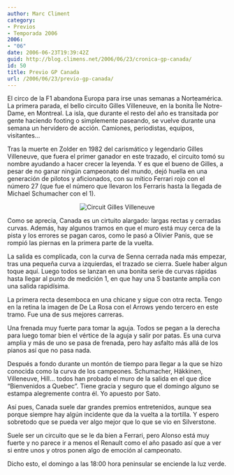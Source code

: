 ```yaml
---
author: Marc Climent
category:
- Previos
- Temporada 2006
2006:
- "06"
date: 2006-06-23T19:39:42Z
guid: http://blog.climens.net/2006/06/23/cronica-gp-canada/
id: 50
title: Previo GP Canada
url: /2006/06/23/previo-gp-canada/
---
```


El circo de la F1 abandona Europa para irse unas semanas a Norteamérica. La primera parada, el bello circuito Gilles Villeneuve, en la bonita Île Notre-Dame, en Montreal. La isla, que durante el resto del año es transitada por gente haciendo footing o simplemente paseando, se vuelve durante una semana un hervidero de acción. Camiones, periodistas, equipos, visitantes&#8230;

Tras la muerte en Zolder en 1982 del carismático y legendario Gilles Villeneuve, que fuera el primer ganador en este trazado, el circuito tomó su nombre ayudando a hacer crecer la leyenda. Y es que el bueno de Gilles, a pesar de no ganar ningún campeonato del mundo, dejó huella en una generación de pilotos y aficionados, con su mítico Ferrari rojo con el número 27 (que fue el número que llevaron los Ferraris hasta la llegada de Michael Schumacher con el 1).

<div style="text-align: center">
  <img alt="Circuit Gilles Villeneuve" src="http://upload.wikimedia.org/wikipedia/commons/thumb/2/21/Circuit_Gilles_Villeneuve.svg/500px-Circuit_Gilles_Villeneuve.svg.png" />
</div>

Como se aprecia, Canada es un cirtuito alargado: largas rectas y cerradas curvas. Además, hay algunos tramos en que el muro está muy cerca de la pista y los errores se pagan caros, como le pasó a Olivier Panis, que se rompió las piernas en la primera parte de la vuelta.

La salida es complicada, con la curva de Senna cerrada nada más empezar, tras una pequeña curva a izquierdas, el trazado se cierra. Suele haber algun toque aquí. Luego todos se lanzan en una bonita serie de curvas rápidas hasta llegar al punto de medición 1, en que hay una S bastante amplia con una salida rapidísima.

La primera recta desemboca en una chicane y sigue con otra recta. Tengo en la retina la imagen de De La Rosa con el Arrows yendo tercero en este tramo. Fue una de sus mejores carreras.

Una frenada muy fuerte para tomar la aguja. Todos se pegan a la derecha para luego tomar bien el vértice de la aguja y salir por patas. Es una curva amplia y más de uno se pasa de frenada, pero hay asfalto más allá de los pianos así que no pasa nada.

Después a fondo durante un montón de tiempo para llegar a la que se hizo conocida como la curva de los campeones. Schumacher, Häkkinen, Villeneuve, Hill&#8230; todos han probado el muro de la salida en el que dice &#8220;Bienvenidos a Quebec&#8221;. Tiene gracia y seguro que el domingo alguno se estampa alegremente contra él. Yo apuesto por Sato.

Así pues, Canada suele dar grandes premios entretenidos, aunque sea porque siempre hay algún incidente que da la vuelta a la tortilla. Y espero sobretodo que se pueda ver algo mejor que lo que se vio en Silverstone.

Suele ser un circuito que se le da bien a Ferrari, pero Alonso está muy fuerte y no parece ir a menos el Renault como el año pasado así que a ver si entre unos y otros ponen algo de emoción al campeonato.

Dicho esto, el domingo a las 18:00 hora peninsular se enciende la luz verde.